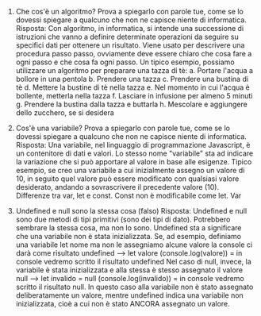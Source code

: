 1. Che cos'è un algoritmo? Prova a spiegarlo con parole tue, come se lo dovessi spiegare a qualcuno che non ne capisce niente di informatica.
   Risposta:
   Con algoritmo, in informatica, si intende una successione di istruzioni che vanno a definire determinate operazioni da seguire su specifici dati per ottenere un risultato. Viene usato per descrivere una procedura passo passo, ovviamente deve essere chiaro che cosa fare a ogni passo e che cosa fa ogni passo. Un tipico esempio, possiamo utilizzare un algoritmo per preparare una tazza di tè:
   a. Portare l'acqua a bollore in una pentola
   b. Prendere una tazza
   c. Prendere una bustina di tè
   d. Mettere la bustine di tè nella tazza
   e. Nel momento in cui l'acqua è bollente, metterla nella tazza
   f. Lasciare in infusione per almeno 5 minuti
   g. Prendere la bustina dalla tazza e buttarla
   h. Mescolare e aggiungere dello zucchero, se si desidera

2. Cos'è una variabile? Prova a spiegarlo con parole tue, come se lo dovessi spiegare a qualcuno che non ne capisce niente di informatica.
   Risposta:
   Una variabile, nel linguaggio di programmazione Javascript, è un contenitore di dati e valori. Lo stesso nome "variabile" sta ad indicare la variazione che si può apportare al valore in base alle esigenze. Tipico esempio, se creo una variabile a cui inizialmente assegno un valore di 10, in seguito quel valore può essere modificato con qualsiasi valore desiderato, andando a sovrascrivere il precedente valore (10).
   Differenze tra var, let e const. Const non è modificabile come let. Var

3. Undefined e null sono la stessa cosa (falso)
   Risposta:
   Undefined e null sono due metodi di tipi primitivi (sono dei tipi di dato). Potrebbero sembrare la stessa cosa, ma non lo sono.
   Undefined sta a significare che una variabile non è stata inizializzata. Se, ad esempio, definiamo una variabile let nome ma non le assegniamo alcune valore la console ci darà come risultato undefined --> let valore (console.log(valore)) = in console vedremo scritto il risultato undefined
   Nel caso di null, invece, la variabile è stata inizializzata e alla stessa è stesso assegnato il valore null --> let invalido = null (console.log(invalido)) = in console vedremo scritto il risultato null. In questo caso alla variabile non è stato assegnato deliberatamente un valore, mentre undefined indica una variabile non inizializzata, cioè a cui non è stato ANCORA assegnato un valore.
